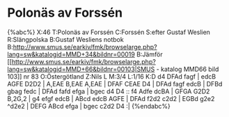 # Polonäs av Forssén

{%abc%}
X:46
T:Polonäs av Forssén
C:Forssén
S:efter Gustaf Weslien
R:Slängpolska
B:Gustaf Wesliens notbok
B:http://www.smus.se/earkiv/fmk/browselarge.php?lang=sw&katalogid=MMD+34&bildnr=00019
B:Jämför [[http://www.smus.se/earkiv/fmk/browselarge.php?lang=sw&katalogid=MMD+66&bildnr=00103|SMUS - katalog MMD66 bild 103]] nr 83
O:Östergötland
Z:Nils L
M:3/4
L:1/16
K:D
d4 DFAd fagf | edcB AGFE D2D2 | A,EAE B,EAE A,EAE | DFAF CEAE D4 |
DFAd fagf edcB | DFBd gbag fedc | DFAd fafd efga | bgec d4 D4 ::
f4 Adfe dcBA | GFGA G2D2 B,2G,2 | g4 efgf edcB | ABcd edcB AGFE |
DFAd f2d2 c2d2 | EGBd g2e2 ^d2e2 | DEFG ABcd efga | bgec c2d2 D4 :|
{%endabc%}
